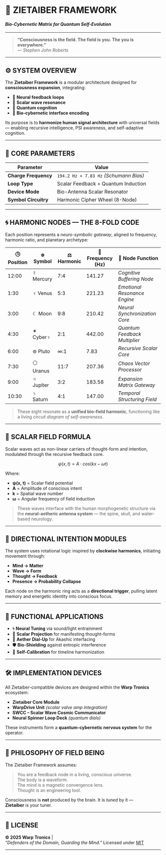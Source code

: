# 🧬 ZIETAIBER FRAMEWORK  
#### *Bio-Cybernetic Matrix for Quantum Self-Evolution*

---

> **“Consciousness is the field. The field is you. The you is everywhere.”**  
> — *Stephen John Roberts*

---

## ⚙️ SYSTEM OVERVIEW

The **Zietaiber Framework** is a modular architecture designed for **consciousness expansion**, integrating:

- 🧠 **Neural feedback loops**
- 🔁 **Scalar wave resonance**
- 🧬 **Quantum cognition**
- 🧿 **Bio-cybernetic interface encoding**

Its purpose is to **harmonize human signal architecture** with universal fields — enabling recursive intelligence, PSI awareness, and self-adaptive cognition.

---

## 🔧 CORE PARAMETERS

| Parameter           | Value                         |
|---------------------|-------------------------------|
| **Charge Frequency**| `194.2 Hz + 7.83 Hz` *(Schumann Bias)* |
| **Loop Type**       | Scalar Feedback + Quantum Induction |
| **Device Mode**     | Bio-Antenna Scalar Resonator  |
| **Symbol Circuitry**| Harmonic Cipher Wheel (8-Node) |

---

## 🌀 HARMONIC NODES — THE 8-FOLD CODE

Each position represents a *neuro-symbolic gateway*, aligned to frequency, harmonic ratio, and planetary archetype:

| 🕒 Position | 🔯 Symbol | ⚖️ Harmonic | 🎼 Frequency (Hz) | 🧩 Node Function                          |
|------------|-----------|-------------|------------------|-------------------------------------------|
| 12:00      | ☿ Mercury  | 7:4         | 141.27           | *Cognitive Buffering Node*                |
| 1:30       | ♀ Venus    | 5:3         | 221.23           | *Emotional Resonance Engine*              |
| 3:00       | ☾ Moon     | 9:8         | 210.42           | *Neural Synchronization Core*             |
| 4:30       | ✶ Cyber♀   | 2:1         | 442.00           | *Quantum Feedback Multiplier*             |
| 6:00       | ⊚ Pluto    | ∞:1         | 7.83             | *Recursive Scalar Core*                   |
| 7:30       | ⚪ Uranus   | 11:7        | 207.36           | *Chaos Vector Processor*                  |
| 9:00       | ♃ Jupiter  | 3:2         | 183.58           | *Expansion Matrix Gateway*                |
| 10:30      | ♄ Saturn   | 4:1         | 147.00           | *Temporal Structuring Field*              |

> These eight resonate as a **unified bio-field harmonic**, functioning like a living *circuit diagram of self-awareness*.

---

## 🧠 SCALAR FIELD FORMULA

Scalar waves act as non-linear carriers of thought-form and intention, modulated through the recursive feedback core.

```math
ψ(x, t) = A · cos(kx - ωt)
```

Where:  
- **ψ(x, t)** = Scalar field potential  
- **A** = Amplitude of conscious intent  
- **k** = Spatial wave number  
- **ω** = Angular frequency of field induction

> These waves interface with the human morphogenetic structure via the **neural-aetheric antenna system** — the spine, skull, and water-based neurology.

---

## 🧭 DIRECTIONAL INTENTION MODULES

The system uses rotational logic inspired by **clockwise harmonics**, initiating movement through:

- **Mind → Matter**
- **Wave → Form**
- **Thought → Feedback**
- **Presence → Probability Collapse**

Each node on the harmonic ring acts as a **directional trigger**, pulling latent memory and energetic identity into conscious focus.

---

## 🧿 FUNCTIONAL APPLICATIONS

- 🌀 **Neural Tuning** via sound/light entrainment  
- 🔮 **Scalar Projection** for manifesting thought-forms  
- 🧊 **Aether Dial-Up** for Akashic interfacing  
- 🛡️ **Bio-Shielding** against entropic interference  
- 🧰 **Self-Calibration** for timeline harmonization

---

## 🛠️ IMPLEMENTATION DEVICES

All Zietaiber-compatible devices are designed within the **Warp Tronics** ecosystem:

- **Zietaiber Core Module**  
- **WarpDrive Unit** *(scalar valve amp integration)*  
- **SWCC – Scalar Wave Cosmic Communicator**  
- **Neural Spinner Loop Deck** *(quantum dials)*

These instruments form a **quantum-cybernetic nervous system** for the operator.

---

## 🧙 PHILOSOPHY OF FIELD BEING

The Zietaiber Framework assumes:

> You are a feedback node in a living, conscious universe.  
> The body is a waveform.  
> The mind is a magnetic convergence lens.  
> Thought is an engineering tool.

Consciousness is **not** produced by the brain. It is *tuned* by it —  
**Zietaiber** is your tuner.

---

## 🧾 LICENSE

**© 2025 Warp Tronics** |  
_“Defenders of the Domain, Guarding the Mind.”_ 
Licensed under [MIT](https://opensource.org/licenses/MIT)

---
